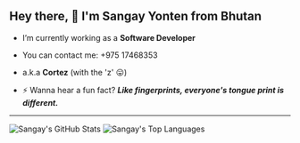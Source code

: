 ## Hey there, 👋 I'm Sangay Yonten from Bhutan

- I’m currently working as a **Software Developer**
- You can contact me: +975 17468353
- a.k.a **Cortez** (with the 'z' 😛)

- ⚡ Wanna hear a fun fact?
***Like fingerprints, everyone's tongue print is different.***

---

<!--

![Sangay's GitHub stats](https://github-readme-sangay-yonten.vercel.app/api?username=sangay-yonten&theme=vue&show_icons=true&count_private=true)

![Sangay's Top Languages](https://github-readme-sangay-yonten.vercel.app/api/top-langs/?username=sangay-yonten&layout=compact)

-->
<a>
  <img alt="Sangay's GitHub Stats" align="center" src="https://github-readme-sangay-yonten.vercel.app/api?username=sangay-yonten&theme=vue&show_icons=true&count_private=true" />
</a>
<a>
  <img alt="Sangay's Top Languages" align="center" src="https://github-readme-sangay-yonten.vercel.app/api/top-langs/?username=sangay-yonten&layout=compact" />
</a>

